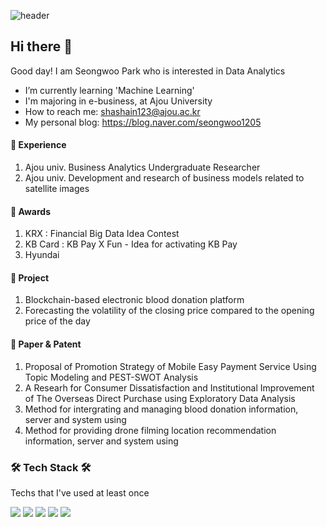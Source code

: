 ![header](https://capsule-render.vercel.app/api?type=soft&color=auto&height=150&section=header&text=HELLOSSONG&fontSize=70&animation=twinkling)

## Hi there 👋 

Good day! I am Seongwoo Park who is interested in Data Analytics
- I’m currently learning 'Machine Learning'
- I'm majoring in e-business, at Ajou University
- How to reach me: shashain123@ajou.ac.kr
- My personal blog: https://blog.naver.com/seongwoo1205

#### 🥇 Experience
1. Ajou univ. Business Analytics Undergraduate Researcher
2. Ajou univ. Development and research of business models related to satellite images

#### 🥇 Awards
1. KRX : Financial Big Data Idea Contest
2. KB Card : KB Pay X Fun - Idea for activating KB Pay
3. Hyundai 

#### 🥇 Project
1. Blockchain-based electronic blood donation platform
2. Forecasting the volatility of the closing price compared to the opening price of the day 

#### 🥇 Paper & Patent
1. Proposal  of  Promotion  Strategy  of  Mobile  Easy Payment  Service  Using  Topic  Modeling  and PEST-SWOT  Analysis
2. A Researh for Consumer Dissatisfaction and Institutional Improvement of The Overseas Direct Purchase using Exploratory Data Analysis
3. Method for intergrating and managing blood donation information, server and system using
4. Method for providing drone filming location recommendation information, server and system using


<h3>🛠 Tech Stack 🛠</h3>
Techs that I've used at least once
<p>
  <img src="https://img.shields.io/badge/Python-3776AB?style=flat-square&logo=Python&logoColor=white"/>
  <img src="https://img.shields.io/badge/R-276DC3?style=flat-square&logo=R&logoColor=white"/>
  <img src="https://img.shields.io/badge/Tableau-E97627?style=flat-square&logo=Tableau&logoColor=white"/>
  <img src="https://img.shields.io/badge/MySQL-4479A1?style=flat-square&logo=MySQL&logoColor=white"/>
  <img src="https://img.shields.io/badge/React-61DAFB?style=flat-square&logo=React&logoColor=white"/>

</p>






